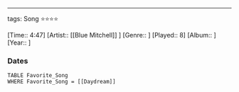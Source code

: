---
tags: Song ⭐⭐⭐⭐ 

[Time:: 4:47]
[Artist:: [[Blue Mitchell]] ]
[Genre:: ]
[Played:: 8]
[Album:: ]
[Year:: ]
### Dates
````dataview
TABLE Favorite_Song
WHERE Favorite_Song = [[Daydream]]
````